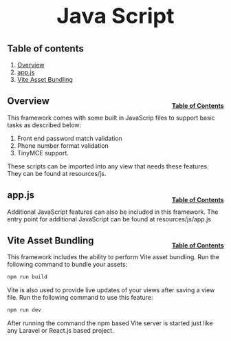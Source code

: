 <h1 style="font-size: 50px; text-align: center;">Java Script</h1>

## Table of contents
1. [Overview](#overview)
2. [app.js](#app_js)
3. [Vite Asset Bundling](#vite-asset-bundling)
## Overview <a id="overview"></a><span style="float: right; font-size: 14px; padding-top: 15px;">[Table of Contents](#table-of-contents)</span>
This framework comes with some built in JavaScrip files to support basic tasks as described below:
1. Front end password match validation
2. Phone number format validation
3. TinyMCE support.

These scripts can be imported into any view that needs these features.  They can be found at resources/js.

## app.js <a id="app_js"></a><span style="float: right; font-size: 14px; padding-top: 15px;">[Table of Contents](#table-of-contents)</span>
Additional JavaScript features can also be included in this framework.  The entry point for additional JavaScript can be found at resources/js/app.js

## Vite Asset Bundling <a id="vite-asset-bundling"></a><span style="float: right; font-size: 14px; padding-top: 15px;">[Table of Contents](#table-of-contents)</span>
This framework includes the ability to perform Vite asset bundling.  Run the following command to bundle your assets:

```sh
npm run build
```

Vite is also used to provide live updates of your views after saving a view file.  Run the following command to use this feature:

```sh
npm run dev
```

After running the command the npm based Vite server is started just like any Laravel or React.js based project.